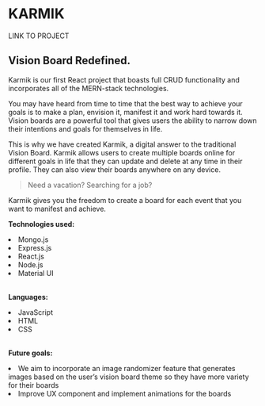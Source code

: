 <h1>KARMIK</h1>
LINK TO PROJECT
<h2>Vision Board Redefined.</h2>

Karmik is our first React project that boasts full CRUD functionality and incorporates all of the MERN-stack technologies. 

You may have heard from time to time that the best way to achieve your goals is to make a plan,  envision it, manifest it and work hard towards it. Vision boards are a powerful tool that gives users the ability to narrow down their intentions and goals for themselves in life. 

This is why we have created Karmik, a digital answer to the traditional Vision Board. Karmik allows users to create multiple boards online for different goals in life that they can update and delete at any time in their profile. They can also view their boards anywhere on any device. 

>Need a vacation? 
>Searching for a job? 

Karmik gives you the freedom to create a board for each event that you want to manifest and achieve.  

**Technologies used:**

<li>Mongo.js</li>
<li>Express.js</li>
<li>React.js</li>
<li>Node.js</li>
<li>Material UI</li>
<br />

**Languages:**
<li>JavaScript</li>
<li>HTML</li>
<li>CSS</li>
<br />

**Future goals:**

<li>We aim to incorporate an image randomizer feature that generates images based on the user’s vision board theme so they have more variety for their boards</li>
<li>Improve UX component and implement animations for the boards</li>
